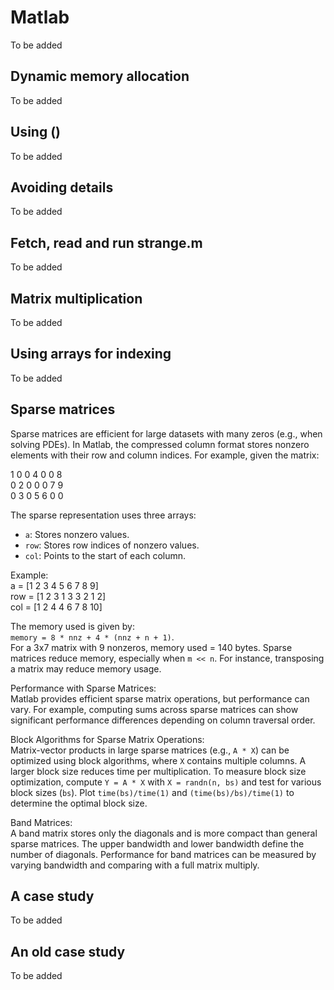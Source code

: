 

# Matlab

To be added

## Dynamic memory allocation

To be added
 
## Using ()

To be added
 
## Avoiding details

To be added

## Fetch, read and run strange.m

To be added

## Matrix multiplication

To be added

## Using arrays for indexing

To be added
 
## Sparse matrices

Sparse matrices are efficient for large datasets with many zeros (e.g., when solving PDEs). In Matlab, the compressed column format stores nonzero elements with their row and column indices. For example, given the matrix:

1  0  0  4  0  0  8  
0  2  0  0  0  7  9  
0  3  0  5  6  0  0

The sparse representation uses three arrays:  
- `a`: Stores nonzero values.  
- `row`: Stores row indices of nonzero values.  
- `col`: Points to the start of each column.

Example:  
a   = [1 2 3 4 5 6 7 8 9]  
row = [1 2 3 1 3 3 2 1 2]  
col = [1 2 4 4 6 7 8 10]

The memory used is given by:  
`memory = 8 * nnz + 4 * (nnz + n + 1)`.  
For a 3x7 matrix with 9 nonzeros, memory used = 140 bytes. Sparse matrices reduce memory, especially when `m << n`. For instance, transposing a matrix may reduce memory usage.

Performance with Sparse Matrices:  
Matlab provides efficient sparse matrix operations, but performance can vary. For example, computing sums across sparse matrices can show significant performance differences depending on column traversal order.

Block Algorithms for Sparse Matrix Operations:  
Matrix-vector products in large sparse matrices (e.g., `A * X`) can be optimized using block algorithms, where `X` contains multiple columns. A larger block size reduces time per multiplication. To measure block size optimization, compute `Y = A * X` with `X = randn(n, bs)` and test for various block sizes (`bs`). Plot `time(bs)/time(1)` and `(time(bs)/bs)/time(1)` to determine the optimal block size.

Band Matrices:  
A band matrix stores only the diagonals and is more compact than general sparse matrices. The upper bandwidth and lower bandwidth define the number of diagonals. Performance for band matrices can be measured by varying bandwidth and comparing with a full matrix multiply.

 
## A case study

To be added
 
## An old case study 

To be added
